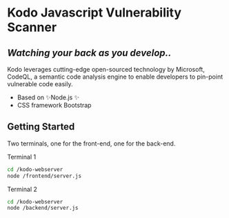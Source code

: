 # Kodo Javascript Vulnerability Scanner
## _Watching your back as you develop.._

Kodo leverages cutting-edge open-sourced technology by Microsoft, CodeQL,
a semantic code analysis engine to enable developers to pin-point vulnerable code
easily.

- Based on  ✨Node.js ✨
- CSS framework Bootstrap

## Getting Started
Two terminals, one for the front-end, one for the back-end.

Terminal 1
```sh
cd /kodo-webserver
node /frontend/server.js
```
Terminal 2
```sh
cd /kodo-webserver
node /backend/server.js
```
